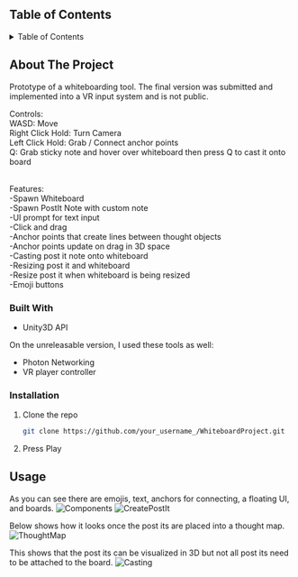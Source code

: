 <!-- TABLE OF CONTENTS -->
## Table of Contents

<details>
  <summary>Table of Contents</summary>
  <ol>
    <li>
      <a href="#about-the-project">About The Project</a>
      <ul>
        <li><a href="#built-with">Built With</a></li>
      </ul>
    </li>
    <li>
      <a href="#getting-started">Getting Started</a>
      <ul>
        <li><a href="#prerequisites">Prerequisites</a></li>
        <li><a href="#installation">Installation</a></li>
        <li><a href="#roadmap">Roadmap</a></li>
      </ul>
    </li>
    <li><a href="#usage">Usage</a></li>
  </ol>
</details>


<!-- ABOUT THE PROJECT -->
## About The Project

Prototype of a whiteboarding tool. The final version was submitted and implemented into a VR input system and is not public. 

Controls:<br />
WASD: Move<br />
Right Click Hold: Turn Camera<br />
Left Click Hold: Grab / Connect anchor points<br />
Q: Grab sticky note and hover over whiteboard then press Q to cast it onto board<br />
<br />

Features:<br />
-Spawn Whiteboard<br />
-Spawn PostIt Note with custom note<br />
-UI prompt for text input<br />
-Click and drag<br />
-Anchor points that create lines between thought objects<br />
-Anchor points update on drag in 3D space<br />
-Casting post it note onto whiteboard<br />
-Resizing post it and whiteboard<br />
-Resize post it when whiteboard is being resized<br />
-Emoji buttons<br />


### Built With

* Unity3D API

On the unreleasable version, I used these tools as well:
* Photon Networking
* VR player controller

<!-- GETTING STARTED -->
### Installation

1. Clone the repo
   ```sh
   git clone https://github.com/your_username_/WhiteboardProject.git
   ```
2. Press Play
   

<!-- USAGE EXAMPLES -->
## Usage

As you can see there are emojis, text, anchors for connecting, a floating UI, and boards.
![Components](https://github.com/ryandaepark/WhiteboardProject/assets/57121651/39820255-bf61-490d-9bb3-12ed2558ef6a)
![CreatePostIt](https://github.com/ryandaepark/WhiteboardProject/assets/57121651/11493dc8-ed48-4085-af06-817c1f11182b)

Below shows how it looks once the post its are placed into a thought map. 
![ThoughtMap](https://github.com/ryandaepark/WhiteboardProject/assets/57121651/de158446-0aec-4ad4-8e88-1d9c7d026b60)

This shows that the post its can be visualized in 3D but not all post its need to be attached to the board. 
![Casting](https://github.com/ryandaepark/WhiteboardProject/assets/57121651/42d39db0-8480-4e16-bcef-97f34b0a44f6)



